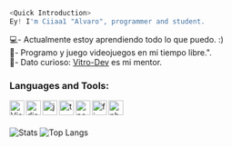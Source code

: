 <Quick Introduction>

```js
<Quick Introduction>
Ey! I'm Ciiaa1 "Alvaro", programmer and student.
```


💻- Actualmente estoy aprendiendo todo lo que puedo. :) <br/>
🎾- Programo y juego videojuegos en mi tiempo libre.".<br/>
🌵- Dato curioso: <a href="https://github.com/vitro-dev">Vitro-Dev</a> es mi mentor. <br/>

### Languages and Tools:

<img align="left" alt="Visual Studio Code" width="26px" src="https://i.imgur.com/LwSdAlE.png" />
<img align="left" alt="discord.js" width="26px" src="https://i.imgur.com/SI1DZf3.png" />
<img align="left" alt="js" width="26px" src="https://i.imgur.com/3u1wzwE.png" />
<img align="left" alt="ts" width="26px" src="https://i.imgur.com/vSgFULR.png" />
<img align="left" alt="node.js" width="26px" src="https://i.imgur.com/tYLFZBh.png" /> 
<img align="left" alt="firebase" width="26px" src="https://i.imgur.com/1RVXvxS.png" /> 
<img align="left" alt="photoshop" width="26px" src="https://i.imgur.com/OC1RcS5.jpg" /> <br />

<br />

![Stats](https://github-readme-stats.vercel.app/api?username=Ciiaa1&show_icons=true&theme=radical)
![Top Langs](https://github-readme-stats.vercel.app/api/top-langs/?username=Ciiaa1&layout=compact&theme=radical)
